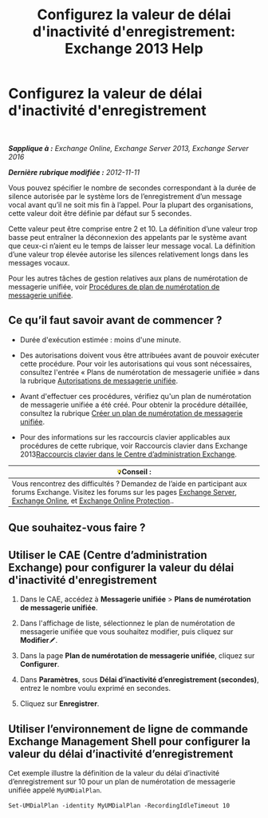﻿---
title: "Configurez la valeur de délai d'inactivité d'enregistrement: Exchange 2013 Help"
TOCTitle: Configurez la valeur de délai d'inactivité d'enregistrement
ms:assetid: a7fb9a09-fde9-447d-ad2c-95598405e99b
ms:mtpsurl: https://technet.microsoft.com/fr-fr/library/Ee423550(v=EXCHG.150)
ms:contentKeyID: 50478840
ms.date: 05/23/2018
mtps_version: v=EXCHG.150
ms.translationtype: MT
---

# Configurez la valeur de délai d'inactivité d'enregistrement

 

_**Sapplique à :** Exchange Online, Exchange Server 2013, Exchange Server 2016_

_**Dernière rubrique modifiée :** 2012-11-11_

Vous pouvez spécifier le nombre de secondes correspondant à la durée de silence autorisée par le système lors de l’enregistrement d’un message vocal avant qu’il ne soit mis fin à l’appel. Pour la plupart des organisations, cette valeur doit être définie par défaut sur 5 secondes.

Cette valeur peut être comprise entre 2 et 10. La définition d’une valeur trop basse peut entraîner la déconnexion des appelants par le système avant que ceux-ci n’aient eu le temps de laisser leur message vocal. La définition d’une valeur trop élevée autorise les silences relativement longs dans les messages vocaux.

Pour les autres tâches de gestion relatives aux plans de numérotation de messagerie unifiée, voir [Procédures de plan de numérotation de messagerie unifiée](um-dial-plan-procedures-exchange-2013-help.md).

## Ce qu’il faut savoir avant de commencer ?

  - Durée d'exécution estimée : moins d'une minute.

  - Des autorisations doivent vous être attribuées avant de pouvoir exécuter cette procédure. Pour voir les autorisations qui vous sont nécessaires, consultez l'entrée « Plans de numérotation de messagerie unifiée » dans la rubrique [Autorisations de messagerie unifiée](unified-messaging-permissions-exchange-2013-help.md).

  - Avant d'effectuer ces procédures, vérifiez qu'un plan de numérotation de messagerie unifiée a été créé. Pour obtenir la procédure détaillée, consultez la rubrique [Créer un plan de numérotation de messagerie unifiée](create-a-um-dial-plan-exchange-2013-help.md).

  - Pour des informations sur les raccourcis clavier applicables aux procédures de cette rubrique, voir Raccourcis clavier dans Exchange 2013[Raccourcis clavier dans le Centre d’administration Exchange](keyboard-shortcuts-in-the-exchange-admin-center-exchange-online-protection-help.md).

<table>
<thead>
<tr class="header">
<th><img src="images/Bb125224.tip(EXCHG.150).gif" title="Conseil" alt="Conseil" />Conseil :</th>
</tr>
</thead>
<tbody>
<tr class="odd">
<td>Vous rencontrez des difficultés ? Demandez de l’aide en participant aux forums Exchange. Visitez les forums sur les pages <a href="https://go.microsoft.com/fwlink/p/?linkid=60612">Exchange Server</a>, <a href="https://go.microsoft.com/fwlink/p/?linkid=267542">Exchange Online</a>, et <a href="https://go.microsoft.com/fwlink/p/?linkid=285351">Exchange Online Protection</a>..</td>
</tr>
</tbody>
</table>


## Que souhaitez-vous faire ?

## Utiliser le CAE (Centre d’administration Exchange) pour configurer la valeur du délai d'inactivité d'enregistrement

1.  Dans le CAE, accédez à **Messagerie unifiée** \> **Plans de numérotation de messagerie unifiée**.

2.  Dans l'affichage de liste, sélectionnez le plan de numérotation de messagerie unifiée que vous souhaitez modifier, puis cliquez sur **Modifier**![Icône Modifier](images/Bb124582.6f53ccb2-1f13-4c02-bea0-30690e6ea71d(EXCHG.150).gif "Icône Modifier").

3.  Dans la page **Plan de numérotation de messagerie unifiée**, cliquez sur **Configurer**.

4.  Dans **Paramètres**, sous **Délai d’inactivité d’enregistrement (secondes)**, entrez le nombre voulu exprimé en secondes.

5.  Cliquez sur **Enregistrer**.

## Utiliser l’environnement de ligne de commande Exchange Management Shell pour configurer la valeur du délai d’inactivité d’enregistrement

Cet exemple illustre la définition de la valeur du délai d’inactivité d’enregistrement sur 10 pour un plan de numérotation de messagerie unifiée appelé `MyUMDialPlan`.

    Set-UMDialPlan -identity MyUMDialPlan -RecordingIdleTimeout 10

